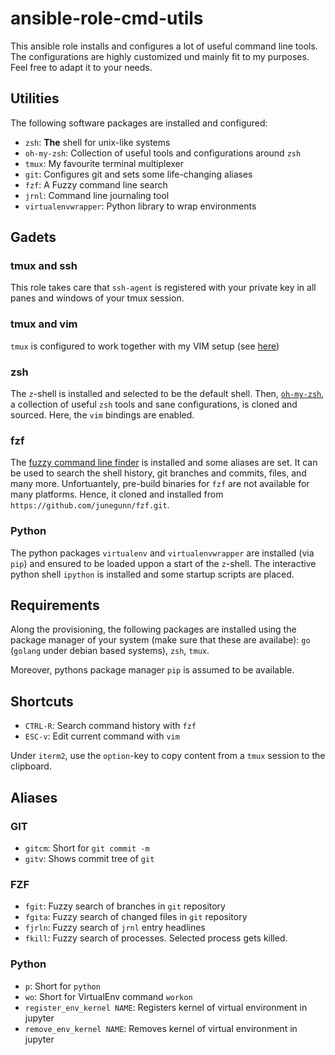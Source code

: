 # ansible-role-cmd-utils

This ansible role installs and configures a lot of useful command line
tools. The configurations are highly customized und mainly fit to my
purposes. Feel free to adapt it to your needs.

## Utilities

The following software packages are installed and configured:

- `zsh`: **The** shell for unix-like systems
- `oh-my-zsh`: Collection of useful tools and configurations around `zsh`
- `tmux`: My favourite terminal multiplexer
- `git`: Configures git and sets some life-changing aliases
- `fzf`: A Fuzzy command line search
- `jrnl`: Command line journaling tool
- `virtualenvwrapper`: Python library to wrap environments

## Gadets

### tmux and ssh

This role takes care that `ssh-agent` is registered with your private
key in all panes and windows of your tmux session.

### tmux and vim

`tmux` is configured to work together with my VIM setup (see
[here](https://github.com/windisch/vim))


### zsh

The `z`-shell is installed and selected to be the default shell. Then,
[`oh-my-zsh`](http://github.com/robbyrussel/oh-my-zsh), a collection
of useful `zsh` tools and sane configurations, is cloned and sourced.
Here, the `vim` bindings are enabled.

### fzf

The [fuzzy command line finder](https://github.com/junegunn/fzf.git)
is installed and some aliases are set. It can be used to search the
shell history, git branches and commits, files, and many more.
Unfortuantely, pre-build binaries for `fzf` are not available for many
platforms. Hence, it cloned and installed from
`https://github.com/junegunn/fzf.git`.

### Python
The python packages `virtualenv` and `virtualenvwrapper` are installed
(via `pip`) and ensured to be loaded uppon a start of the `z`-shell.
The interactive python shell `ipython` is installed and some startup
scripts are placed.

## Requirements

Along the provisioning, the following packages are installed using the
package manager of your system (make sure that these are availabe):
`go` (`golang` under debian based systems), `zsh`, `tmux`.

Moreover, pythons package manager `pip` is assumed to be available.

## Shortcuts

- `CTRL-R`: Search command history with `fzf`
- `ESC-v`: Edit current command with `vim` 


Under `iterm2`, use the `option`-key to copy content from a `tmux`
session to the clipboard.

## Aliases

### GIT

- `gitcm`: Short for `git commit -m`
- `gitv`: Shows commit tree of `git`

### FZF

- `fgit`: Fuzzy search of branches in `git` repository
- `fgita`: Fuzzy search of changed files in `git` repository
- `fjrln`: Fuzzy search of `jrnl` entry headlines
- `fkill`: Fuzzy search of processes. Selected process gets killed.

### Python

- `p`: Short for `python`
- `wo`: Short for VirtualEnv command `workon`
- `register_env_kernel NAME`: Registers kernel of virtual environment in jupyter
- `remove_env_kernel NAME`: Removes kernel of virtual environment in jupyter
